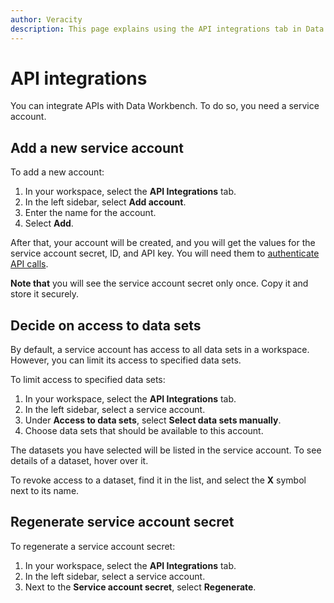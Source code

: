 ```yaml
---
author: Veracity
description: This page explains using the API integrations tab in Data Workbench.
---
```

# API integrations

You can integrate APIs with Data Workbench. To do so, you need a service account.

## Add a new service account
To add a new account:
1. In your workspace, select the **API Integrations** tab. 
2. In the left sidebar, select **Add account**. 
3. Enter the name for the account.
4. Select **Add**. 

After that, your account will be created, and you will get the values for the service account secret, ID, and API key. You will need them to [authenticate API calls](authentication.md).

**Note that** you will see the service account secret only once. Copy it and store it securely. 

## Decide on access to data sets
By default, a service account has access to all data sets in a workspace. However, you can limit its access to specified data sets.

To limit access to specified data sets:
1. In your workspace, select the **API Integrations** tab. 
2. In the left sidebar, select a service account. 
3. Under **Access to data sets**, select **Select data sets manually**.
4. Choose data sets that should be available to this account. 

The datasets you have selected will be listed in the service account. To see details of a dataset, hover over it. 

To revoke access to a dataset, find it in the list, and select the **X** symbol next to its name.

## Regenerate service account secret
To regenerate a service account secret:
1. In your workspace, select the **API Integrations** tab. 
2. In the left sidebar, select a service account.
3. Next to the **Service account secret**, select **Regenerate**.
